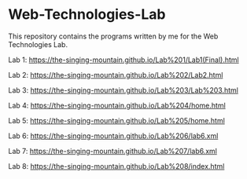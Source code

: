 # Web-Technologies-Lab
This repository contains the programs written by me for the Web Technologies Lab.

Lab 1: https://the-singing-mountain.github.io/Lab%201/Lab1(Final).html

Lab 2: https://the-singing-mountain.github.io/Lab%202/Lab2.html

Lab 3: https://the-singing-mountain.github.io/Lab%203/Lab%203.html

Lab 4: https://the-singing-mountain.github.io/Lab%204/home.html

Lab 5: https://the-singing-mountain.github.io/Lab%205/home.html

Lab 6: https://the-singing-mountain.github.io/Lab%206/lab6.xml

Lab 7: https://the-singing-mountain.github.io/Lab%207/lab6.xml

Lab 8: https://the-singing-mountain.github.io/Lab%208/index.html
